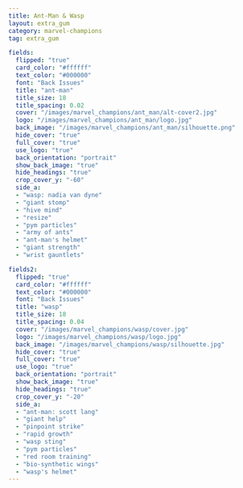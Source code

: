 ```yaml
---
title: Ant-Man & Wasp
layout: extra_gum
category: marvel-champions
tag: extra_gum

fields:
  flipped: "true"
  card_color: "#ffffff"
  text_color: "#000000"
  font: "Back Issues"
  title: "ant-man"
  title_size: 18
  title_spacing: 0.02
  cover: "/images/marvel_champions/ant_man/alt-cover2.jpg"
  logo: "/images/marvel_champions/ant_man/logo.jpg"
  back_image: "/images/marvel_champions/ant_man/silhouette.png"
  hide_cover: "true"
  full_cover: "true"
  use_logo: "true"
  back_orientation: "portrait"
  show_back_image: "true"
  hide_headings: "true"
  crop_cover_y: "-60"
  side_a:
  - "wasp: nadia van dyne"
  - "giant stomp"
  - "hive mind"
  - "resize"
  - "pym particles"
  - "army of ants"
  - "ant-man's helmet"
  - "giant strength"
  - "wrist gauntlets"

fields2:
  flipped: "true"
  card_color: "#ffffff"
  text_color: "#000000"
  font: "Back Issues"
  title: "wasp"
  title_size: 18
  title_spacing: 0.04
  cover: "/images/marvel_champions/wasp/cover.jpg"
  logo: "/images/marvel_champions/wasp/logo.jpg"
  back_image: "/images/marvel_champions/wasp/silhouette.jpg"
  hide_cover: "true"
  full_cover: "true"
  use_logo: "true"
  back_orientation: "portrait"
  show_back_image: "true"
  hide_headings: "true"
  crop_cover_y: "-20"
  side_a:
  - "ant-man: scott lang"
  - "giant help"
  - "pinpoint strike"
  - "rapid growth"
  - "wasp sting"
  - "pym particles"
  - "red room training"
  - "bio-synthetic wings"
  - "wasp's helmet"
---
```

